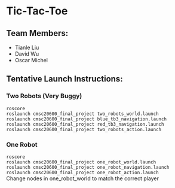 # Tic-Tac-Toe
## Team Members:
- Tianle Liu
- David Wu 
- Oscar Michel

## Tentative Launch Instructions:
### Two Robots (Very Buggy)
`roscore`\
`roslaunch cmsc20600_final_project two_robots_world.launch`\
`roslaunch cmsc20600_final_project blue_tb3_navigation.launch`\
`roslaunch cmsc20600_final_project red_tb3_navigation.launch`\
`roslaunch cmsc20600_final_project two_robots_action.launch`

### One Robot
`roscore`\
`roslaunch cmsc20600_final_project one_robot_world.launch`\
`roslaunch cmsc20600_final_project one_robot_navigation.launch`\
`roslaunch cmsc20600_final_project one_robot_action.launch`\
Change nodes in one_robot_world to match the correct player
